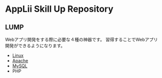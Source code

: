 # AppLii Skill Up Repository
## LUMP
Webアプリ開発をする際に必要な４種の神器です。
習得することでWebアプリ開発ができるようになります。
- [Linux](./LAMP/01-Linux.md)
- [Apache](./LAMP/02-Apache.md)
- [MySQL](./)
- PHP